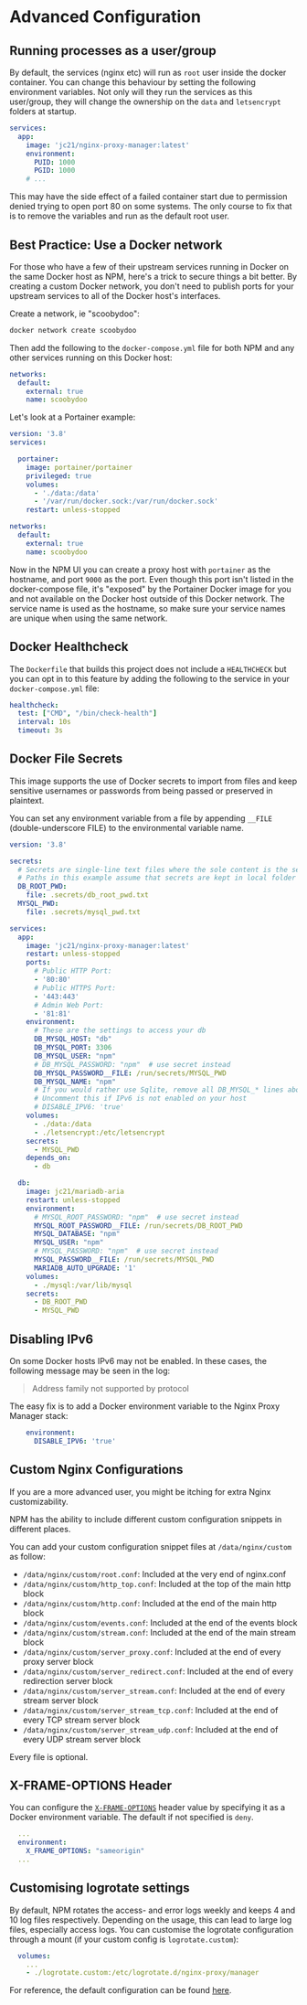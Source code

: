 # Advanced Configuration

## Running processes as a user/group

By default, the services (nginx etc) will run as `root` user inside the docker container.
You can change this behaviour by setting the following environment variables.
Not only will they run the services as this user/group, they will change the ownership
on the `data` and `letsencrypt` folders at startup.

```yml
services:
  app:
    image: 'jc21/nginx-proxy-manager:latest'
    environment:
      PUID: 1000
      PGID: 1000
    # ...
```

This may have the side effect of a failed container start due to permission denied trying
to open port 80 on some systems. The only course to fix that is to remove the variables
and run as the default root user.

## Best Practice: Use a Docker network

For those who have a few of their upstream services running in Docker on the same Docker
host as NPM, here's a trick to secure things a bit better. By creating a custom Docker network,
you don't need to publish ports for your upstream services to all of the Docker host's interfaces.

Create a network, ie "scoobydoo":

```bash
docker network create scoobydoo
```

Then add the following to the `docker-compose.yml` file for both NPM and any other
services running on this Docker host:

```yml
networks:
  default:
    external: true
    name: scoobydoo
```

Let's look at a Portainer example:

```yml
version: '3.8'
services:

  portainer:
    image: portainer/portainer
    privileged: true
    volumes:
      - './data:/data'
      - '/var/run/docker.sock:/var/run/docker.sock'
    restart: unless-stopped

networks:
  default:
    external: true
    name: scoobydoo
```

Now in the NPM UI you can create a proxy host with `portainer` as the hostname,
and port `9000` as the port. Even though this port isn't listed in the docker-compose
file, it's "exposed" by the Portainer Docker image for you and not available on
the Docker host outside of this Docker network. The service name is used as the
hostname, so make sure your service names are unique when using the same network.

## Docker Healthcheck

The `Dockerfile` that builds this project does not include a `HEALTHCHECK` but you can opt in to this
feature by adding the following to the service in your `docker-compose.yml` file:

```yml
healthcheck:
  test: ["CMD", "/bin/check-health"]
  interval: 10s
  timeout: 3s
```

## Docker File Secrets

This image supports the use of Docker secrets to import from files and keep sensitive usernames or passwords from being passed or preserved in plaintext.

You can set any environment variable from a file by appending `__FILE` (double-underscore FILE) to the environmental variable name.

```yml
version: '3.8'

secrets:
  # Secrets are single-line text files where the sole content is the secret
  # Paths in this example assume that secrets are kept in local folder called ".secrets"
  DB_ROOT_PWD:
    file: .secrets/db_root_pwd.txt
  MYSQL_PWD:
    file: .secrets/mysql_pwd.txt

services:
  app:
    image: 'jc21/nginx-proxy-manager:latest'
    restart: unless-stopped
    ports:
      # Public HTTP Port:
      - '80:80'
      # Public HTTPS Port:
      - '443:443'
      # Admin Web Port:
      - '81:81'
    environment:
      # These are the settings to access your db
      DB_MYSQL_HOST: "db"
      DB_MYSQL_PORT: 3306
      DB_MYSQL_USER: "npm"
      # DB_MYSQL_PASSWORD: "npm"  # use secret instead
      DB_MYSQL_PASSWORD__FILE: /run/secrets/MYSQL_PWD
      DB_MYSQL_NAME: "npm"
      # If you would rather use Sqlite, remove all DB_MYSQL_* lines above
      # Uncomment this if IPv6 is not enabled on your host
      # DISABLE_IPV6: 'true'
    volumes:
      - ./data:/data
      - ./letsencrypt:/etc/letsencrypt
    secrets:
      - MYSQL_PWD
    depends_on:
      - db

  db:
    image: jc21/mariadb-aria
    restart: unless-stopped
    environment:
      # MYSQL_ROOT_PASSWORD: "npm"  # use secret instead
      MYSQL_ROOT_PASSWORD__FILE: /run/secrets/DB_ROOT_PWD
      MYSQL_DATABASE: "npm"
      MYSQL_USER: "npm"
      # MYSQL_PASSWORD: "npm"  # use secret instead
      MYSQL_PASSWORD__FILE: /run/secrets/MYSQL_PWD
      MARIADB_AUTO_UPGRADE: '1'
    volumes:
      - ./mysql:/var/lib/mysql
    secrets:
      - DB_ROOT_PWD
      - MYSQL_PWD
```


## Disabling IPv6

On some Docker hosts IPv6 may not be enabled. In these cases, the following message may be seen in the log:

> Address family not supported by protocol

The easy fix is to add a Docker environment variable to the Nginx Proxy Manager stack:

```yml
    environment:
      DISABLE_IPV6: 'true'
```


## Custom Nginx Configurations

If you are a more advanced user, you might be itching for extra Nginx customizability.

NPM has the ability to include different custom configuration snippets in different places.

You can add your custom configuration snippet files at `/data/nginx/custom` as follow:

 - `/data/nginx/custom/root.conf`: Included at the very end of nginx.conf
 - `/data/nginx/custom/http_top.conf`: Included at the top of the main http block
 - `/data/nginx/custom/http.conf`: Included at the end of the main http block
 - `/data/nginx/custom/events.conf`: Included at the end of the events block
 - `/data/nginx/custom/stream.conf`: Included at the end of the main stream block
 - `/data/nginx/custom/server_proxy.conf`: Included at the end of every proxy server block
 - `/data/nginx/custom/server_redirect.conf`: Included at the end of every redirection server block
 - `/data/nginx/custom/server_stream.conf`: Included at the end of every stream server block
 - `/data/nginx/custom/server_stream_tcp.conf`: Included at the end of every TCP stream server block
 - `/data/nginx/custom/server_stream_udp.conf`: Included at the end of every UDP stream server block

Every file is optional.


## X-FRAME-OPTIONS Header

You can configure the [`X-FRAME-OPTIONS`](https://developer.mozilla.org/en-US/docs/Web/HTTP/Headers/X-Frame-Options) header
value by specifying it as a Docker environment variable. The default if not specified is `deny`.

```yml
  ...
  environment:
    X_FRAME_OPTIONS: "sameorigin"
  ...
```

## Customising logrotate settings

By default, NPM rotates the access- and error logs weekly and keeps 4 and 10 log files respectively.
Depending on the usage, this can lead to large log files, especially access logs.
You can customise the logrotate configuration through a mount (if your custom config is `logrotate.custom`):

```yml
  volumes:
    ...
    - ./logrotate.custom:/etc/logrotate.d/nginx-proxy/manager
```

For reference, the default configuration can be found [here](https://github.com/NginxProxyManager/nginx-proxy-manager/blob/develop/docker/rootfs/etc/logrotate.d/nginx-proxy-manager).
